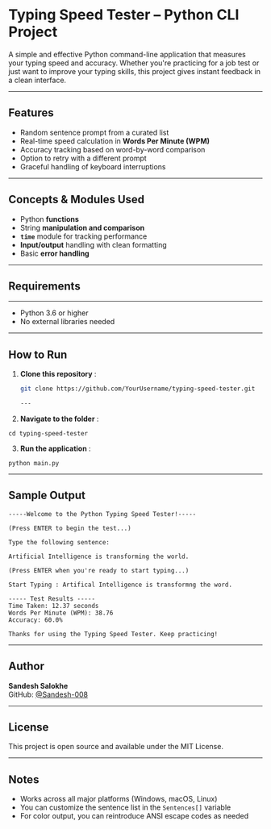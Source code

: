 # Typing Speed Tester – Python CLI Project

A simple and effective Python command-line application that measures your typing speed and accuracy. Whether you're practicing for a job test or just want to improve your typing skills, this project gives instant feedback in a clean interface.

---

## Features

- Random sentence prompt from a curated list
- Real-time speed calculation in **Words Per Minute (WPM)**
- Accuracy tracking based on word-by-word comparison
- Option to retry with a different prompt
- Graceful handling of keyboard interruptions

---

## Concepts & Modules Used

- Python **functions**
- String **manipulation and comparison**
- **`time`** module for tracking performance
- **Input/output** handling with clean formatting
- Basic **error handling**

---

## Requirements
---

- Python 3.6 or higher
- No external libraries needed

---

## How to Run

1. **Clone this repository** :
   ```bash
   git clone https://github.com/YourUsername/typing-speed-tester.git

   ---

2. **Navigate to the folder** :
```
cd typing-speed-tester

```
3. **Run the application** :
```
python main.py

````
---

## Sample Output
```
-----Welcome to the Python Typing Speed Tester!-----

(Press ENTER to begin the test...)

Type the following sentence:

Artificial Intelligence is transforming the world.

(Press ENTER when you're ready to start typing...)

Start Typing : Artifical Intelligence is transformng the word.

----- Test Results -----
Time Taken: 12.37 seconds
Words Per Minute (WPM): 38.76
Accuracy: 60.0%

Thanks for using the Typing Speed Tester. Keep practicing!
```
---

## Author

**Sandesh Salokhe**  
GitHub: [@Sandesh-008](https://github.com/Sandesh-008)

---

## License

This project is open source and available under the MIT License.

---

## Notes

- Works across all major platforms (Windows, macOS, Linux)
- You can customize the sentence list in the `Sentences[]` variable
- For color output, you can reintroduce ANSI escape codes as needed
